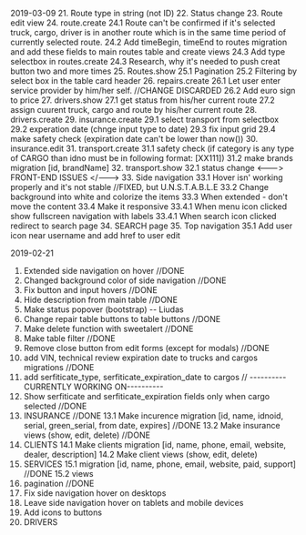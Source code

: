 2019-03-09
21. Route type in string (not ID)
22. Status change
23. Route edit view
24. route.create
	24.1 Route can't be confirmed if it's selected truck, cargo, driver is in another route which is in the same time period of currently selected route.
	24.2 Add timeBegin, timeEnd to routes migration and add these fields to main routes table and create views
	24.3 Add type selectbox in routes.create
	24.3 Research, why it's needed to push creat button two and more times
25. Routes.show
	25.1 Pagination
	25.2 Filtering by select box in the table card header
26. repairs.create
	26.1 Let user enter service provider by him/her self. //CHANGE DISCARDED
	26.2 Add euro sign to price
27. drivers.show
	27.1 get status from his/her current route
	27.2 assign cuurent truck, cargo and route by his/her current route
28. drivers.create
29. insurance.create
	29.1 select transport from selectbox
	29.2 experation date (chnge input type to date)
	29.3 fix input grid
	29.4 make safety check (expiration date can't be lower than now())
30. insurance.edit
31. transport.create
 31.1 safety check (if category is any type of CARGO than idno must be in following format: [XX111])
 31.2 make brands migration [id, brandName]
32. transport.show
	32.1 status change
<--->	FRONT-END ISSUES	</--->
33. Side navigation
	33.1 Hover isn' working properly and it's not stable //FIXED, but U.N.S.T.A.B.L.E
	33.2 Change background into white and colorize the items
	33.3 When extended - don't move the content
	33.4 Make it responsive
		33.4.1 When menu icon clicked show fullscreen navigation with labels
		33.4.1 When search icon clicked redirect to search page
34. SEARCH page
35. Top navigation
 35.1 Add user icon near username and add href to user edit

2019-02-21
1. Extended side navigation on hover //DONE
2. Changed background color of side navigation //DONE
3. Fix button and input hovers //DONE
4. Hide description from main table //DONE
5. Make status popover (bootstrap) -- Liudas
6. Change repair table buttons to table buttons //DONE
7. Make delete function with sweetalert //DONE
8. Make table filter //DONE
9. Remove close button from edit forms (except for modals) //DONE
10. add VIN, technical review expiration date to trucks and cargos migrations //DONE
11. add serfiticate_type, serfiticate_expiration_date to cargos //						----------CURRENTLY WORKING ON----------
12. Show serfiticate and serfiticate_expiration fields only when cargo selected //DONE
13. INSURANCE //DONE
	13.1 Make incurence migration [id, name, idnoid, serial, green_serial, from date, expires] //DONE
	13.2 Make insurance views (show, edit, delete) //DONE
14. CLIENTS
	14.1 Make clients migration [id, name, phone, email, website, dealer, description]
	14.2 Make client views (show, edit, delete)
15. SERVICES
	15.1 migration [id, name, phone, email, website, paid, support] //DONE
	15.2 views
16. pagination //DONE
17. Fix side navigation hover on desktops
18. Leave side navigation hover on tablets and mobile devices
19. Add icons to buttons
20. DRIVERS

